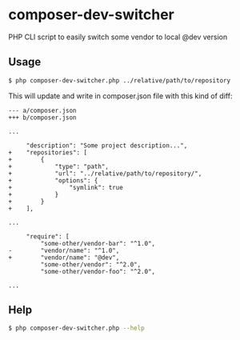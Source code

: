 # composer-dev-switcher

PHP CLI script to easily switch some vendor to local @dev version

## Usage

``` bash
$ php composer-dev-switcher.php ../relative/path/to/repository
```

This will update and write in composer.json file with this kind of diff:

```
--- a/composer.json
+++ b/composer.json

...

     "description": "Some project description...",
+    "repositories": [
+        {
+            "type": "path",
+            "url": "../relative/path/to/repository/",
+            "options": {
+                "symlink": true
+            }
+        }
+    ],

...

     "require": [
         "some-other/vendor-bar": "^1.0",
-        "vendor/name": "^1.0",
+        "vendor/name": "@dev",
         "some-other/vendor": "^2.0",
         "some-other/vendor-foo": "^2.0",

...

```

## Help

``` bash
$ php composer-dev-switcher.php --help
```
